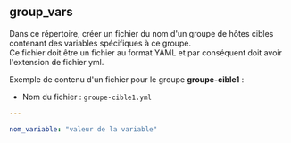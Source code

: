 ## group_vars

Dans ce répertoire, créer un fichier du nom d'un groupe de hôtes cibles contenant des variables spécifiques à ce groupe.  
Ce fichier doit être un fichier au format YAML et par conséquent doit avoir l'extension de fichier yml.

Exemple de contenu d'un fichier pour le groupe **groupe-cible1** :  
- Nom du fichier : `groupe-cible1.yml`
```yaml
---

nom_variable: "valeur de la variable"

```
